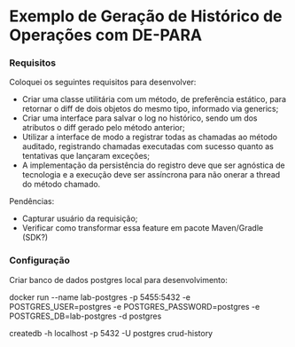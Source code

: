 # Exemplo de Geração de Histórico de Operações com DE-PARA

### Requisitos
Coloquei os seguintes requisitos para desenvolver:

* Criar uma classe utilitária com um método, de preferência estático, para retornar o diff de dois objetos do mesmo tipo, informado via generics;
* Criar uma interface para salvar o log no histórico, sendo um dos atributos o diff gerado pelo método anterior;
* Utilizar a interface de modo a registrar todas as chamadas ao método auditado, registrando chamadas executadas com sucesso quanto as tentativas que lançaram exceções;
* A implementação da persistência do registro deve que ser agnóstica de tecnologia e a execução deve ser assíncrona para não onerar a thread do método chamado.

Pendências:
* Capturar usuário da requisição;
* Verificar como transformar essa feature em pacote Maven/Gradle (SDK?)

### Configuração
Criar banco de dados postgres local para desenvolvimento:


docker run --name lab-postgres -p 5455:5432 -e POSTGRES_USER=postgres -e POSTGRES_PASSWORD=postgres -e POSTGRES_DB=lab-postgres -d postgres


createdb -h localhost -p 5432 -U postgres crud-history

